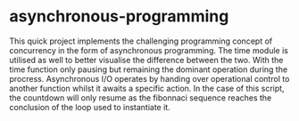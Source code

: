 # asynchronous-programming


This quick project implements the challenging programming concept of concurrency in the form of asynchronous programming.
The time module is utilised as well to better visualise the difference between the two. 
With the time function only pausing but remaining the dominant operation during the procress. 
Asynchronous I/O operates by handing over operational control to another function whilst it awaits a specific action. 
In the case of this script, the countdown will only resume as the fibonnaci sequence reaches the conclusion of the loop used to instantiate it. 

